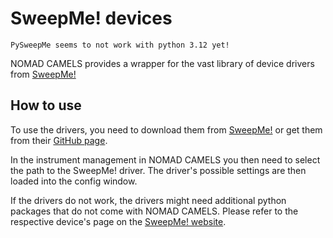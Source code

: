 # SweepMe! devices

```{warning}
PySweepMe seems to not work with python 3.12 yet!
```

NOMAD CAMELS provides a wrapper for the vast library of device drivers from [SweepMe!](https://sweep-me.net/)

## How to use

To use the drivers, you need to download them from [SweepMe!](https://sweep-me.net/devices) or get them from their [GitHub page](https://github.com/SweepMe/instrument-drivers).

In the instrument management in NOMAD CAMELS you then need to select the path to the SweepMe! driver. The driver's possible settings are then loaded into the config window.

If the drivers do not work, the drivers might need additional python packages that do not come with NOMAD CAMELS. Please refer to the respective device's page on the [SweepMe! website](https://sweep-me.net/devices).
